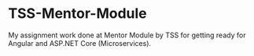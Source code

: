# TSS-Mentor-Module
My assignment work done at Mentor Module by TSS for getting ready for Angular and ASP.NET Core (Microservices).
